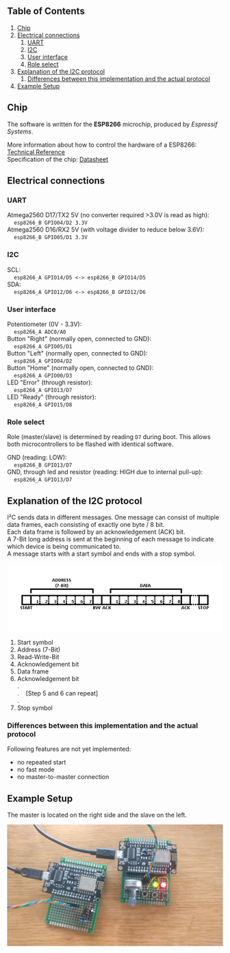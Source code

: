 ## Table of Contents

1. [Chip](#chip)
2. [Electrical connections](#electrical-connections)
    1. [UART](#uart)
    2. [I2C](#i2c)
    3. [User interface](#user-interface)
    4. [Role select](#role-select)
3. [Explanation of the I2C protocol](#explanation-of-the-i2c-protocol)
    1. [Differences between this implementation and the actual protocol](#differences-between-this-implementation-and-the-actual-protocol)
4. [Example Setup](#example-setup)

## Chip
The software is written for the **ESP8266** microchip, produced by *Espressif Systems*.

More information about how to control the hardware of a ESP8266: [Technical Reference](https://www.espressif.com/sites/default/files/documentation/esp8266-technical_reference_en.pdf)  
Specification of the chip: [Datasheet](https://www.espressif.com/sites/default/files/documentation/0a-esp8266ex_datasheet_en.pdf)  

## Electrical connections
### UART
Atmega2560 D17/TX2 5V (no converter required >3.0V is read as high):  
&nbsp;&nbsp;&nbsp;&nbsp;`esp8266_B GPIO04/D2 3.3V`  
Atmega2560 D16/RX2 5V (with voltage divider to reduce below 3.6V):  
&nbsp;&nbsp;&nbsp;&nbsp;`esp8266_B GPIO05/D1 3.3V`  

### I2C
SCL:  
&nbsp;&nbsp;&nbsp;&nbsp;`esp8266_A GPIO14/D5 <-> esp8266_B GPIO14/D5`  
SDA:  
&nbsp;&nbsp;&nbsp;&nbsp;`esp8266_A GPIO12/D6 <-> esp8266_B GPIO12/D6`  

### User interface
Potentiometer (0V - 3.3V):  
&nbsp;&nbsp;&nbsp;&nbsp;`esp8266_A ADC0/A0`  
Button "Right" (normally open, connected to GND):  
&nbsp;&nbsp;&nbsp;&nbsp;`esp8266_A GPIO05/D1`  
Button "Left" (normally open, connected to GND):  
&nbsp;&nbsp;&nbsp;&nbsp;`esp8266_A GPIO04/D2`  
Button "Home" (normally open, connected to GND):  
&nbsp;&nbsp;&nbsp;&nbsp;`esp8266_A GPIO00/D3`  
LED "Error" (through resistor):  
&nbsp;&nbsp;&nbsp;&nbsp;`esp8266_A GPIO13/D7`  
LED "Ready" (through resistor):  
&nbsp;&nbsp;&nbsp;&nbsp;`esp8266_A GPIO15/D8`  

### Role select
Role (master/slave) is determined by reading `D7` during boot. This allows both microcontrollers to be flashed with identical software.

GND (reading: LOW):  
&nbsp;&nbsp;&nbsp;&nbsp;`esp8266_B GPIO13/D7`  
GND, through led and resistor (reading: HIGH due to internal pull-up):  
&nbsp;&nbsp;&nbsp;&nbsp;`esp8266_A GPIO13/D7`  


## Explanation of the I2C protocol
I²C sends data in different messages. One message can consist of multiple data frames, each consisting of exactly one byte / 8 bit.  
Each data frame is followed by an acknowledgement (ACK) bit.  
A 7-Bit long address is sent at the beginning of each message to indicate which device is being communicated to.  
A message starts with a start symbol and ends with a stop symbol.  

![I2C Protocol](https://github.com/DavidRisch/esp8266_i2c/blob/master/i2c_protocol.png?raw=true)

1. Start symbol
2. Address (7-Bit)
3. Read-Write-Bit
4. Acknowledgement bit
5. Data frame
6. Acknowledgement bit  
.  
.&nbsp;&nbsp;&nbsp;&nbsp;[Step 5 and 6 can repeat]  
.  
7. Stop symbol

### Differences between this implementation and the actual protocol
Following features are not yet implemented:
- no repeated start
- no fast mode
- no master-to-master connection

## Example Setup
The master is located on the right side and the slave on the left.  

![Setup](https://github.com/DavidRisch/esp8266_i2c/blob/master/setup.jpg?raw=true)

